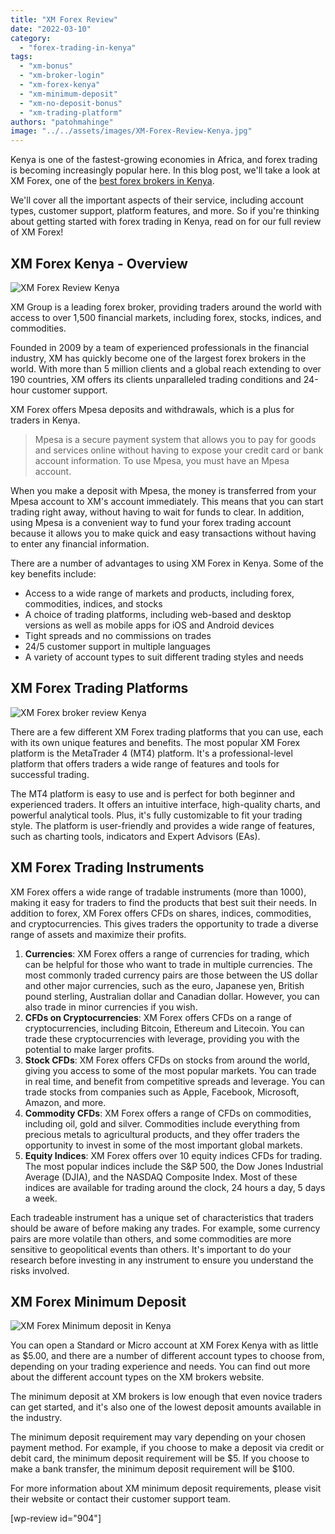 ```yaml
---
title: "XM Forex Review"
date: "2022-03-10"
category: 
  - "forex-trading-in-kenya"
tags: 
  - "xm-bonus"
  - "xm-broker-login"
  - "xm-forex-kenya"
  - "xm-minimum-deposit"
  - "xm-no-deposit-bonus"
  - "xm-trading-platform"
authors: "patohmahinge"
image: "../../assets/images/XM-Forex-Review-Kenya.jpg"
---
```


Kenya is one of the fastest-growing economies in Africa, and forex trading is becoming increasingly popular here. In this blog post, we'll take a look at XM Forex, one of the [best forex brokers in Kenya](https://mahinge.com/best-forex-brokers-with-mpesa-deposits/).

We'll cover all the important aspects of their service, including account types, customer support, platform features, and more. So if you're thinking about getting started with forex trading in Kenya, read on for our full review of XM Forex!

## XM Forex Kenya - Overview

![XM Forex Review Kenya](images/XM-Forex-Kenya-Overview.jpg)

XM Group is a leading forex broker, providing traders around the world with access to over 1,500 financial markets, including forex, stocks, indices, and commodities.

Founded in 2009 by a team of experienced professionals in the financial industry, XM has quickly become one of the largest forex brokers in the world. With more than 5 million clients and a global reach extending to over 190 countries, XM offers its clients unparalleled trading conditions and 24-hour customer support.

XM Forex offers Mpesa deposits and withdrawals, which is a plus for traders in Kenya.

> Mpesa is a secure payment system that allows you to pay for goods and services online without having to expose your credit card or bank account information. To use Mpesa, you must have an Mpesa account.

When you make a deposit with Mpesa, the money is transferred from your Mpesa account to XM's account immediately. This means that you can start trading right away, without having to wait for funds to clear. In addition, using Mpesa is a convenient way to fund your forex trading account because it allows you to make quick and easy transactions without having to enter any financial information.

There are a number of advantages to using XM Forex in Kenya. Some of the key benefits include:

- Access to a wide range of markets and products, including forex, commodities, indices, and stocks
- A choice of trading platforms, including web-based and desktop versions as well as mobile apps for iOS and Android devices
- Tight spreads and no commissions on trades
- 24/5 customer support in multiple languages
- A variety of account types to suit different trading styles and needs

## XM Forex Trading Platforms

![XM Forex broker review Kenya](images/How-to-register-xm-forex-in-Kenya.jpg)

There are a few different XM Forex trading platforms that you can use, each with its own unique features and benefits. The most popular XM Forex platform is the MetaTrader 4 (MT4) platform. It's a professional-level platform that offers traders a wide range of features and tools for successful trading.

The MT4 platform is easy to use and is perfect for both beginner and experienced traders. It offers an intuitive interface, high-quality charts, and powerful analytical tools. Plus, it's fully customizable to fit your trading style. The platform is user-friendly and provides a wide range of features, such as charting tools, indicators and Expert Advisors (EAs).

## XM Forex Trading Instruments

XM Forex offers a wide range of tradable instruments (more than 1000), making it easy for traders to find the products that best suit their needs. In addition to forex, XM Forex offers CFDs on shares, indices, commodities, and cryptocurrencies. This gives traders the opportunity to trade a diverse range of assets and maximize their profits.

1. **Currencies**: XM Forex offers a range of currencies for trading, which can be helpful for those who want to trade in multiple currencies. The most commonly traded currency pairs are those between the US dollar and other major currencies, such as the euro, Japanese yen, British pound sterling, Australian dollar and Canadian dollar. However, you can also trade in minor currencies if you wish.
2. **CFDs on Cryptocurrencies**: XM Forex offers CFDs on a range of cryptocurrencies, including Bitcoin, Ethereum and Litecoin. You can trade these cryptocurrencies with leverage, providing you with the potential to make larger profits.
3. **Stock CFDs**: XM Forex offers CFDs on stocks from around the world, giving you access to some of the most popular markets. You can trade in real time, and benefit from competitive spreads and leverage. You can trade stocks from companies such as Apple, Facebook, Microsoft, Amazon, and more.
4. **Commodity CFDs**: XM Forex offers a range of CFDs on commodities, including oil, gold and silver. Commodities include everything from precious metals to agricultural products, and they offer traders the opportunity to invest in some of the most important global markets.
5. **Equity Indices**: XM Forex offers over 10 equity indices CFDs for trading. The most popular indices include the S&P 500, the Dow Jones Industrial Average (DJIA), and the NASDAQ Composite Index. Most of these indices are available for trading around the clock, 24 hours a day, 5 days a week.

Each tradeable instrument has a unique set of characteristics that traders should be aware of before making any trades. For example, some currency pairs are more volatile than others, and some commodities are more sensitive to geopolitical events than others. It's important to do your research before investing in any instrument to ensure you understand the risks involved.

## XM Forex Minimum Deposit

![XM Forex Minimum deposit in Kenya](images/XM-Forex-Minimum-deposit-in-Kenya.jpg)

You can open a Standard or Micro account at XM Forex Kenya with as little as $5.00, and there are a number of different account types to choose from, depending on your trading experience and needs. You can find out more about the different account types on the XM brokers website.

The minimum deposit at XM brokers is low enough that even novice traders can get started, and it's also one of the lowest deposit amounts available in the industry.

The minimum deposit requirement may vary depending on your chosen payment method. For example, if you choose to make a deposit via credit or debit card, the minimum deposit requirement will be $5. If you choose to make a bank transfer, the minimum deposit requirement will be $100.

For more information about XM minimum deposit requirements, please visit their website or contact their customer support team.

\[wp-review id="904"\]
